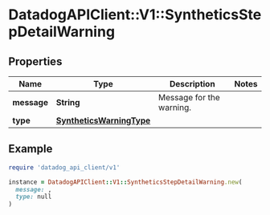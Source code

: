 # DatadogAPIClient::V1::SyntheticsStepDetailWarning

## Properties

| Name | Type | Description | Notes |
| ---- | ---- | ----------- | ----- |
| **message** | **String** | Message for the warning. |  |
| **type** | [**SyntheticsWarningType**](SyntheticsWarningType.md) |  |  |

## Example

```ruby
require 'datadog_api_client/v1'

instance = DatadogAPIClient::V1::SyntheticsStepDetailWarning.new(
  message: ,
  type: null
)
```


